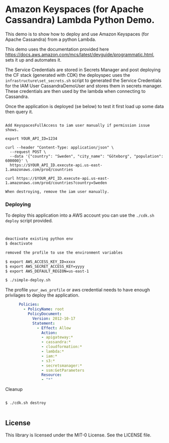 # Amazon Keyspaces (for Apache Cassandra) Lambda Python Demo.

This demo is to show how to deploy and use Amazon Keyspaces (for Apache Cassandra) from a python Lambda.

This demo uses the documentation provided here https://docs.aws.amazon.com/mcs/latest/devguide/programmatic.html, sets it up and automates it.

The Service Credentials are stored in Secrets Manager and post deploying the CF stack (generated with CDK) the deployspec uses the `infrastructure\set_secrets.sh` script to generated the Service Credentials for the IAM User CassandraDemoUser and stores them in secrets manager. These credentials are then used by the lambda when connecting to Cassandra.

Once the application is deployed (se below) to test it first load up some data then query it.

````

Add KeyspacesFullAccess to iam user manually if permission issue shows.

export YOUR_API_ID=1234

curl --header "Content-Type: application/json" \
  --request POST \
  --data '{"country": "Sweden", "city_name": "Göteborg", "population": 600000}' \
  https://$YOUR_API_ID.execute-api.us-east-1.amazonaws.com/prod/countries
  
curl https://$YOUR_API_ID.execute-api.us-east-1.amazonaws.com/prod/countries?country=Sweden

When destroying, remove the iam user manually.

````

### Deploying 

To deploy this application into a AWS account you can use the `./cdk.sh deploy` script provided. 

````bash 


deactivate existing python env 
$ deactivate

removed the profile to use the environment variables

$ export AWS_ACCESS_KEY_ID=xxxx
$ export AWS_SECRET_ACCESS_KEY=yyyy
$ export AWS_DEFAULT_REGION=us-east-1

$ ./simple-deploy.sh 

````
The profile `your_aws_profile` or aws credential needs to have enough privilages to deploy the application.

````yml
      Policies:
        - PolicyName: root
          PolicyDocument:
            Version: 2012-10-17
            Statement:
              - Effect: Allow
                Action:
                - apigateway:*
                - cassandra:*
                - cloudformation:*
                - lambda:*
                - iam:*
                - s3:*
                - secretsmanager:*
                - ssm:GetParameters
                Resource:
                - "*"
````

Cleanup

```

$ ./cdk.sh destroy


```

## License

This library is licensed under the MIT-0 License. See the LICENSE file.

